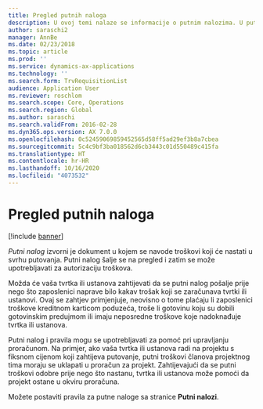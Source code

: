 ```yaml
---
title: Pregled putnih naloga
description: U ovoj temi nalaze se informacije o putnim nalozima. U putnom se nalogu dokumentiraju troškovi koji će nastati na namjeravanom putovanju.
author: saraschi2
manager: AnnBe
ms.date: 02/23/2018
ms.topic: article
ms.prod: ''
ms.service: dynamics-ax-applications
ms.technology: ''
ms.search.form: TrvRequisitionList
audience: Application User
ms.reviewer: roschlom
ms.search.scope: Core, Operations
ms.search.region: Global
ms.author: saraschi
ms.search.validFrom: 2016-02-28
ms.dyn365.ops.version: AX 7.0.0
ms.openlocfilehash: 0c52459069859452565d58ff5ad29ef3b8a7cbea
ms.sourcegitcommit: 5c4c9bf3ba018562d6cb3443c01d550489c415fa
ms.translationtype: HT
ms.contentlocale: hr-HR
ms.lasthandoff: 10/16/2020
ms.locfileid: "4073532"
---
```

# <a name="travel-requisitions-overview"></a>Pregled putnih naloga

[!include [banner](../includes/banner.md)]

*Putni nalog* izvorni je dokument u kojem se navode troškovi koji će nastati u svrhu putovanja. Putni nalog šalje se na pregled i zatim se može upotrebljavati za autorizaciju troškova.

Možda će vaša tvrtka ili ustanova zahtijevati da se putni nalog pošalje prije nego što zaposlenici naprave bilo kakav trošak koji se zaračunava tvrtki ili ustanovi. Ovaj se zahtjev primjenjuje, neovisno o tome plaćaju li zaposlenici troškove kreditnom karticom poduzeća, troše li gotovinu koju su dobili gotovinskim predujmom ili imaju neposredne troškove koje nadoknađuje tvrtka ili ustanova.

Putni nalog i pravila mogu se upotrebljavati za pomoć pri upravljanju proračunom. Na primjer, ako vaša tvrtka ili ustanova radi na projektu s fiksnom cijenom koji zahtijeva putovanje, putni troškovi članova projektnog tima moraju se uklapati u proračun za projekt. Zahtijevajući da se putni troškovi odobre prije nego što nastanu, tvrtka ili ustanova može pomoći da projekt ostane u okviru proračuna.

Možete postaviti pravila za putne naloge sa stranice **Putni nalozi**.
